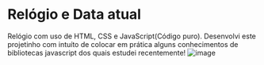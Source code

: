 # Relógio e Data atual
Relógio com uso de HTML, CSS e JavaScript(Código puro).
Desenvolvi este projetinho com intuíto de colocar em prática alguns conhecimentos de bibliotecas javascript dos quais estudei recentemente!
![image](https://github.com/leobatista3/Relogio/assets/72052192/b51497ae-ea8a-41a9-b999-27fda5bfa948)

